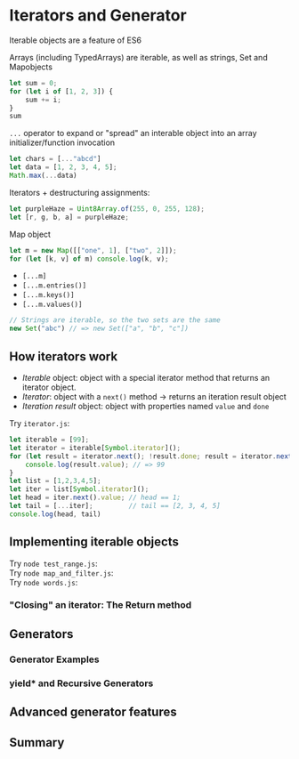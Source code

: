 # Iterators and Generator

Iterable objects are a feature of ES6

Arrays (including TypedArrays) are iterable, as well as strings, Set and Mapobjects

```javascript
let sum = 0;
for (let i of [1, 2, 3]) {
    sum += i;
}
sum
```

`...` operator to expand or "spread" an interable object into an array initializer/function invocation

```javascript
let chars = [..."abcd"]
let data = [1, 2, 3, 4, 5];
Math.max(...data)
```

Iterators + destructuring assignments:

```javascript
let purpleHaze = Uint8Array.of(255, 0, 255, 128);
let [r, g, b, a] = purpleHaze;
```

Map object

```javascript
let m = new Map([["one", 1], ["two", 2]]);
for (let [k, v] of m) console.log(k, v);
```

* `[...m]`
* `[...m.entries()]`
* `[...m.keys()]`
* `[...m.values()]`

```javascript
// Strings are iterable, so the two sets are the same
new Set("abc") // => new Set(["a", "b", "c"])
```

## How iterators work

* _Iterable_ object: object with a special iterator method that returns an iterator object.
* _Iterator_: object with a `next()` method &rarr; returns an iteration result object
* _Iteration result_ object: object with properties named `value` and `done`

Try `iterator.js`:  

```javascript
let iterable = [99];
let iterator = iterable[Symbol.iterator]();
for (let result = iterator.next(); !result.done; result = iterator.next()) {
    console.log(result.value); // => 99
}
let list = [1,2,3,4,5];
let iter = list[Symbol.iterator]();
let head = iter.next().value; // head == 1;
let tail = [...iter];         // tail == [2, 3, 4, 5]
console.log(head, tail)
```

## Implementing iterable objects

Try `node test_range.js`:  
Try `node map_and_filter.js`:  
Try `node words.js`:  

### "Closing" an iterator: The Return method

## Generators

### Generator Examples

### yield\* and Recursive Generators

## Advanced generator features

## Summary
